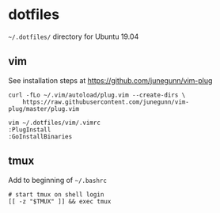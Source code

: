 # dotfiles

`~/.dotfiles/` directory for Ubuntu 19.04

## vim

See installation steps at https://github.com/junegunn/vim-plug

```
curl -fLo ~/.vim/autoload/plug.vim --create-dirs \
    https://raw.githubusercontent.com/junegunn/vim-plug/master/plug.vim

vim ~/.dotfiles/vim/.vimrc
:PlugInstall
:GoInstallBinaries
```

## tmux

Add to beginning of `~/.bashrc`

```
# start tmux on shell login
[[ -z "$TMUX" ]] && exec tmux
```

